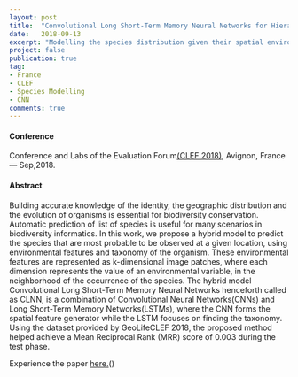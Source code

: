 ```yaml
---
layout: post
title:  "Convolutional Long Short-Term Memory Neural Networks for Hierarchical Species Prediction"
date:   2018-09-13
excerpt: "Modelling the species distribution given their spatial environmental features along with the species taxonomy."
project: false
publication: true
tag:
- France 
- CLEF
- Species Modelling
- CNN
comments: true
---
```

#### Conference 
 Conference and Labs of the Evaluation Forum<a href="http://clef2018.clef-initiative.eu/" target=" ">(CLEF 2018)</a>, Avignon, France — Sep,2018.
 
 

#### Abstract 
Building accurate knowledge of the identity, the geographic distribution and the evolution of organisms is essential for biodiversity conservation. Automatic prediction of list of species is useful for many scenarios in biodiversity informatics. In this work, we propose a hybrid model to predict the species that are most probable to be observed at a given location, using environmental features and taxonomy of the organism. These environmental features are represented as k-dimensional image patches, where each dimension represents the value of an environmental  variable,  in  the  neighborhood  of  the  occurrence  of the  species.
The hybrid model Convolutional Long Short-Term Memory Neural Networks henceforth called as CLNN, is a combination of Convolutional Neural Networks(CNNs) and Long Short-Term Memory Networks(LSTMs), where  the  CNN  forms  the  spatial  feature  generator  while  the  LSTM focuses  on  finding  the  taxonomy.  Using  the  dataset  provided  by  GeoLifeCLEF 2018, the proposed method helped achieve a Mean Reciprocal Rank (MRR) score of 0.003 during the test phase.

Experience the paper <a href="http://ceur-ws.org/Vol-2125/paper_184.pdf" target=" ">here.</a>()
